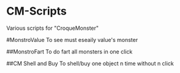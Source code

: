 CM-Scripts
==========

Various scripts for "CroqueMonster"


#MonstroValue
To see must eseaily value's monster

##MonstroFart
To do fart all monsters in one click

##CM Shell and Buy
To shell/buy one object n time without n click

